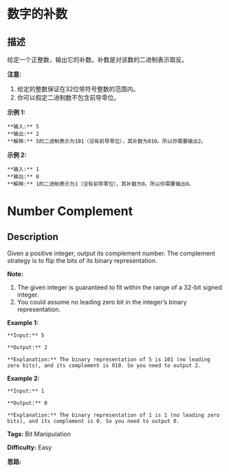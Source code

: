 # 数字的补数

## 描述

给定一个正整数，输出它的补数。补数是对该数的二进制表示取反。

**注意:**

  1. 给定的整数保证在32位带符号整数的范围内。
  2. 你可以假定二进制数不包含前导零位。

**示例 1:**

    
    
    **输入:** 5
    **输出:** 2
    **解释:** 5的二进制表示为101（没有前导零位），其补数为010。所以你需要输出2。
    

**示例 2:**

    
    
    **输入:** 1
    **输出:** 0
    **解释:** 1的二进制表示为1（没有前导零位），其补数为0。所以你需要输出0。
    



# Number Complement

## Description



Given a positive integer, output its complement number. The complement strategy is to flip the bits of its binary representation.

**Note:**  

  1. The given integer is guaranteed to fit within the range of a 32-bit signed integer.
  2. You could assume no leading zero bit in the integer’s binary representation.

**Example 1:**  

    
    
    **Input:** 5
    **Output:** 2
    **Explanation:** The binary representation of 5 is 101 (no leading zero bits), and its complement is 010. So you need to output 2.
    

**Example 2:**  

    
    
    **Input:** 1
    **Output:** 0
    **Explanation:** The binary representation of 1 is 1 (no leading zero bits), and its complement is 0. So you need to output 0.
    


**Tags:** Bit Manipulation

**Difficulty:** Easy

**思路:**
